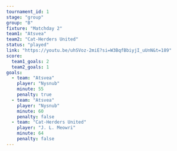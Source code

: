 ```yaml
---
tournament_id: 1
stage: "group"
group: "B"
fixture: "Matchday 2"
team1: "Atsvea"
team2: "Cat-Herders United"
status: "played"
link: "https://youtu.be/uhSVoz-2miE?si=W3BqfBbiyjI_uUnN&t=189"
score:
  team1_goals: 2
  team2_goals: 1
goals:
  - team: "Atsvea"
    player: "Nysnub"
    minute: 55
    penalty: true
  - team: "Atsvea"
    player: "Nysnub"
    minute: 60
    penalty: false
  - team: "Cat-Herders United"
    player: "J. L. Meowri"
    minute: 64
    penalty: false
---
```

